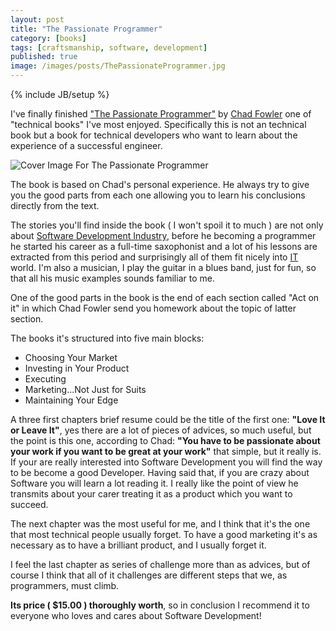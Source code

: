 ```yaml
---
layout: post
title: "The Passionate Programmer"
category: [books]
tags: [craftsmanship, software, development]
published: true 
image: /images/posts/ThePassionateProgrammer.jpg 
---
```

{% include JB/setup %}
<p>
	I've finally finished <a href="http://pragprog.com/book/cfcar2/the-passionate-programmer" target="_blank">"The Passionate Programmer"</a> by <a href="http://www.chadfowler.com/" target="_blank">Chad Fowler</a> one of "technical books" I've most enjoyed. Specifically this is not an technical book but a book for technical developers who want to learn about the experience of a successful engineer.
</p>
<img title="Cover Image For The Passionate Programmer" src="{{ site.production_url }}/images/posts/ThePassionateProgrammer.jpg" alt="Cover Image For The Passionate Programmer"  />
<p>
	The book is based on Chad's personal experience. He always try to give you the good parts from each one allowing you to learn his conclusions directly from the text.
</p>
<p>
	The stories you'll find inside the book ( I won't spoil it to much ) are not only about <a href="http://en.wikipedia.org/wiki/Software_industry" target="_blank">Software Development Industry</a>, before he becoming a programmer he started his career as a full-time saxophonist and a lot of his lessons are extracted from this period and surprisingly all of them fit nicely into <a href="http://en.wikipedia.org/wiki/Information_technology" target="_blank">IT</a> world. I'm also a musician, I play the guitar in a blues band, just for fun, so that all his music examples sounds familiar to me.
</p>
<p>
	One of the good parts in the book is the end of each section called "Act on it" in which Chad Fowler send you homework about the topic of latter section.
</p>
<p>
	The books it's structured into five main blocks: 
</p>
<ul>
	<li>Choosing Your Market</li>
	<li>Investing in Your Product</li>
	<li>Executing</li>
	<li>Marketing...Not Just for Suits</li>
	<li>Maintaining Your Edge</li>
</ul>
<p>
	A three first chapters brief resume could be the title of the first one: <strong>"Love It or Leave It"</strong>, yes there are a lot of pieces of advices, so much useful, but the point is this one, according to Chad: <strong>"You have to be passionate about your work if you want to be great at your work"</strong> that simple, but it really is. If your are really interested into Software Development you will find the way to be become a good Developer. Having said that, if you are crazy about Software you will learn a lot reading it. I really like the point of view he transmits about your carer treating it as a product which you want to succeed. 
</p>
<p>
	The next chapter was the most useful for me, and I think that it's the one that most technical people usually forget. To have a good marketing it's as necessary as to have a brilliant product, and I usually forget it. 
</p>
<p>
	I feel the last chapter as series of challenge more than as  advices, but of course I think that all of it challenges are different steps that we, as programmers, must climb.
</p>
<p>
	<strong>Its price ( $15.00 ) thoroughly worth</strong>, so in conclusion I recommend it to everyone who loves and cares about Software Development!
</p>

